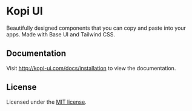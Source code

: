 # Kopi UI

Beautifully designed components that you can copy and paste into your apps. Made with Base UI and Tailwind CSS.

## Documentation

Visit http://kopi-ui.com/docs/installation to view the documentation.

## License

Licensed under the [MIT license](https://github.com/okmr-d/kopi-ui/blob/main/LICENSE.md).
